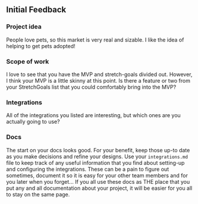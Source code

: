 ## Initial Feedback 

### Project idea
People love pets, so this market is very real and sizable. I like the idea of helping to get pets adopted!

### Scope of work
I love to see that you have the MVP and stretch-goals divided out. However, I think your MVP is a little skinny at this point. Is there a feature or two from your StretchGoals list that you could comfortably bring into the MVP?

### Integrations
All of the integrations you listed are interesting, but which ones are you actually going to use?

### Docs
The start on your docs looks good. For your benefit, keep those up-to date as you make decisions and refine your designs. Use your `integrations.md` file to keep track of any useful information that you find about setting-up and configuring the integrations. These can be a pain to figure out sometimes, document it so it is easy for your other team members and for you later when you forget... If you all use these docs as THE place that you put any and all documentation about your project, it will be easier for you all to stay on the same page.
